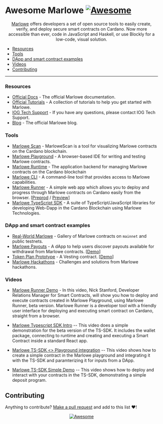 # Awesome Marlowe [![Awesome](https://awesome.re/badge.svg)](https://awesome.re)

<div align="center">
  <p>
    <a href="https://marlowe.iohk.io/">Marlowe</a> offers developers a set of open source tools to easily create, verify, and deploy secure smart contracts on Cardano. Now more accessible than ever, code in JavaScript and Haskell, or use Blockly for a low-code, visual solution.
  </p>
</div>

- [Resources](#resources)
- [Tools](#tools)
- [DApp and smart contract examples](#dapp-and-smart-contract-examples)
- [Videos](#videos)
- [Contributing](#contributing)

---

### Resources

- [Official Docs](https://docs.marlowe.iohk.io/docs/introduction) - The official Marlowe documentation.
- [Official Tutorials](https://docs.marlowe.iohk.io/tutorials) - A collection of tutorials to help you get started with Marlowe.
- [IOG Tech Support](https://iohk.zendesk.com/hc/en-us/requests/new) - If you have any questions, please contact IOG Tech Support.
- [Blog](https://marlowe.iohk.io/blog) - The official Marlowe blog.

### Tools

- [Marlowe Scan](https://marlowescan.com/) - MarloweScan is a tool for visualizing Marlowe contracts on the Cardano blockchain.
- [Marlowe Playground](https://play.marlowe.iohk.io/) - A browser-based IDE for writing and testing Marlowe contracts.
- [Marlowe Runtime](https://docs.marlowe.iohk.io/docs/developer-tools/runtime/marlowe-runtime) - The application backend for managing Marlowe contracts on the Cardano blockchain
- [Marlowe CLI](https://docs.marlowe.iohk.io/docs/developer-tools/marlowe-cli) - A command-line tool that provides access to Marlowe capabilities.
- [Marlowe Runner](https://github.com/input-output-hk/marlowe-runner) - A simple web app which allows you to deploy and progress through Marlowe contracts on Cardano easily from the browser. [[Preprod](https://preprod.runner.marlowe.iohk.io/) / [Preview](https://preview.runner.marlowe.iohk.io/)]
- [Marlowe TypeScript SDK](https://github.com/input-output-hk/marlowe-ts-sdk) - A suite of TypeScript/JavaScript libraries for developing Web-Dapp in the Cardano Blockchain using Marlowe Technologies.

### DApp and smart contract examples

- [Real-World Marlowe](contracts/real-world-marlowe) - Gallery of Marlowe contracts on `mainnet` and public testnets.
- [Marlowe Payouts](https://github.com/input-output-hk/marlowe-payouts) - A dApp to help users discover payouts available for withdrawal from Marlowe contracts. [[Demo](https://payouts-preprod.prod.scdev.aws.iohkdev.io/)]
- [Token Plan Prototype](https://github.com/input-output-hk/marlowe-token-plans) - A Vesting contract. [[Demo](https://token-plans-preprod.prod.scdev.aws.iohkdev.io/)]
- [Marlowe Hackathons](contracts/marlowe-hackathons) - Challenges and solutions from Marlowe hackathons.

### Videos

- [Marlowe Runner Demo](https://www.youtube.com/watch?v=B5XcH0j7Y7w&ab_channel=InputOutput) - In this video, Nick Stanford, Developer Relations Manager for Smart Contracts, will show you how to deploy and execute contracts created in Marlowe Playground, using Marlowe Runner, beta version. Marlowe Runner is a developer tool with a friendly user interface for deploying and executing smart contract on Cardano, straight from a browser.

- [Marlowe Typescript SDK Intro](https://youtu.be/0Qa1CsZUGnw?si=0TG8oL1WNFZzd25K) -- This video does a simple demonstration for the beta version of the TS-SDK. It includes the wallet package, connecting to runtime and creating and executing a Smart Contract inside a standard React app.

- [Marlowe TS-SDK <> Playground integration](https://youtu.be/dsF-eADnOXE?si=gC14wba-QF2HW24S) -- This video shows how to create a simple contract in the Marlowe playground and integrating it with the TS-SDK and paramterizing it for inputs from a DApp.

- [Marlowe TS-SDK Simple Demo](https://youtu.be/7XsuT8D8L4Q?si=1bUs8ti1FLoOY220) -- This video shows how to deploy and interact with your contracts in the TS-SDK, demonstrating a simple deposit program.

## Contributing

Anything to contribute? [Make a pull request](https://github.com/input-output-hk/awesome-marlowe/pulls) and add to this list :heart:!

<div align="center"><a href="https://awesome.re"><img src="https://awesome.re/badge-flat2.svg" alt="Awesome"></a></div>
